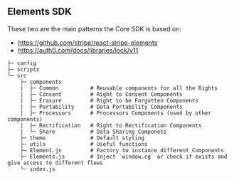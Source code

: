 ## Elements SDK

These two are the main patterns the Core SDK is based on:

- https://github.com/stripe/react-stripe-elements
- https://auth0.com/docs/libraries/lock/v11


```
├─ config
├─ scripts
└─ src
    ├─ components
    |  ├─ Common          # Reusable components for all the Rights
    |  ├─ Consent         # Right to Consent Components
    |  ├─ Erasure         # Right to be Forgotten Components
    |  ├─ Portability     # Data Portability Components
    |  ├─ Processors      # Processors Components (used by other components)
    |  ├─ Rectification   # Right to Rectification Components
    |  └─ Share           # Data Sharing Componets
    ├─ theme              # Default styling
    ├─ utils              # Useful functions
    ├─ Element.js         # Factory to instance different Components
    ├─ Elements.js        # Inject `window.cg` or check if exists and give access to different flows
    └─ index.js
```
